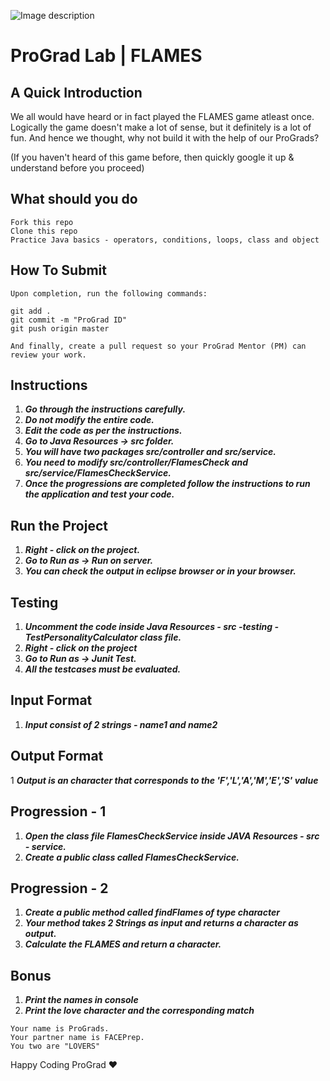 ![Image description](https://i1.faceprep.in/ProGrad/face-logo-resized.png)

# ProGrad Lab | FLAMES

## A Quick Introduction

We all would have heard or in fact played the FLAMES game atleast once. Logically the game doesn't make a lot of sense, but it definitely is a lot of fun. And hence we thought, why not build it with the help of our ProGrads? 

(If you haven't heard of this game before, then quickly google it up & understand before you proceed)

## What should you do
```
Fork this repo
Clone this repo
Practice Java basics - operators, conditions, loops, class and object
```

## How To Submit
```
Upon completion, run the following commands:

git add .
git commit -m "ProGrad ID"
git push origin master

And finally, create a pull request so your ProGrad Mentor (PM) can review your work.
```

## Instructions

1. ***Go through the instructions carefully.***
2. ***Do not modify the entire code.***
3. ***Edit the code as per the instructions.***
4. ***Go to Java Resources -> src folder.***
5. ***You will have two packages src/controller and src/service.***
6. ***You need to modify src/controller/FlamesCheck and src/service/FlamesCheckService.***
7. ***Once the progressions are completed follow the instructions to run the application and test your code.***
 
## Run the Project
1. ***Right - click on the project.***
2. ***Go to Run as -> Run on server.***
3. ***You can check the output in eclipse browser or in your browser.***

## Testing
1. ***Uncomment the code inside Java Resources - src -testing - TestPersonalityCalculator class file.***
2. ***Right - click on the project***
3. ***Go to Run as -> Junit Test.*** 
4. ***All the testcases must be evaluated.***

## Input Format
1. ***Input consist of 2 strings - name1 and name2***

## Output Format
1 ***Output is an character that corresponds to the 'F','L','A','M','E','S' value***


## Progression - 1 
1. ***Open the class file FlamesCheckService inside JAVA Resources - src - service.***
2. ***Create a public class called FlamesCheckService.***

## Progression - 2
1. ***Create a public method called findFlames of type character***
2. ***Your method takes 2 Strings as input and returns a character as output.***
3. ***Calculate the FLAMES and return a character.***

## Bonus
1. ***Print the names in console***
2. ***Print the love character and the corresponding match***
```
Your name is ProGrads.
Your partner name is FACEPrep.
You two are "LOVERS"
```
Happy Coding ProGrad ❤️
